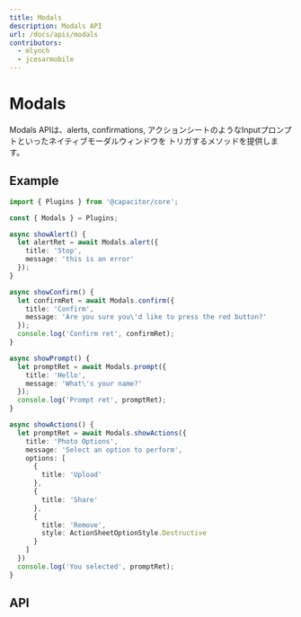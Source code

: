 ```yaml
---
title: Modals
description: Modals API
url: /docs/apis/modals
contributors:
  - mlynch
  - jcesarmobile
---
```


<plugin-platforms platforms="pwa,ios,android"></plugin-platforms>

# Modals

Modals APIは、alerts, confirmations, アクションシートのようなInputプロンプトといったネイティブモーダルウィンドウを
トリガするメソッドを提供します。

<plugin-api index="true" name="modals"></plugin-api>

## Example

```typescript
import { Plugins } from '@capacitor/core';

const { Modals } = Plugins;

async showAlert() {
  let alertRet = await Modals.alert({
    title: 'Stop',
    message: 'this is an error'
  });
}

async showConfirm() {
  let confirmRet = await Modals.confirm({
    title: 'Confirm',
    message: 'Are you sure you\'d like to press the red button?'
  });
  console.log('Confirm ret', confirmRet);
}

async showPrompt() {
  let promptRet = await Modals.prompt({
    title: 'Hello',
    message: 'What\'s your name?'
  });
  console.log('Prompt ret', promptRet);
}

async showActions() {
  let promptRet = await Modals.showActions({
    title: 'Photo Options',
    message: 'Select an option to perform',
    options: [
      {
        title: 'Upload'
      },
      {
        title: 'Share'
      },
      {
        title: 'Remove',
        style: ActionSheetOptionStyle.Destructive
      }
    ]
  })
  console.log('You selected', promptRet);
}
```

## API

<plugin-api name="modals"></plugin-api>

